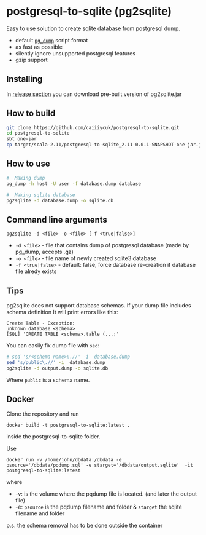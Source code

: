 # postgresql-to-sqlite (pg2sqlite)

Easy to use solution to create sqlite database from postgresql dump.

* default [`pg_dump`](http://www.postgresql.org/docs/9.4/static/app-pgdump.html) script format
* as fast as possible
* silently ignore unsupported postgresql features
* gzip support

## Installing

In [release section](https://github.com/caiiiycuk/postgresql-to-sqlite/releases/) you can download pre-built version of pg2sqlite.jar

## How to build
```sh
git clone https://github.com/caiiiycuk/postgresql-to-sqlite.git
cd postgresql-to-sqlite
sbt one-jar
cp target/scala-2.11/postgresql-to-sqlite_2.11-0.0.1-SNAPSHOT-one-jar.jar pg2sqlite.jar
```

## How to use

```sh
#  Making dump
pg_dump -h host -U user -f database.dump database

#  Making sqlite database
pg2sqlite -d database.dump -o sqlite.db
```

## Command line arguments

`pg2sqlite -d <file> -o <file> [-f <true|false>]`

* `-d <file>` - file that contains dump of postgresql database (made by pg_dump, accepts .gz)
* `-o <file>` - file name of newly created sqlite3 database
* `-f <true|false>` - default: false, force database re-creation if database file alredy exists

## Tips

pg2sqlite does not support database schemas. If your dump file includes schema definition It will print errors like this:
```
Create Table - Exception:
unknown database <schema>
[SQL] 'CREATE TABLE <schema>.table (...;'
```
You can easily fix dump file with `sed`:
```sh
# sed 's/<schema name>\.//' -i  database.dump
sed 's/public\.//' -i  database.dump
pg2sqlite -d output.dump -o sqlite.db
```
Where `public` is a schema name.

## Docker

Clone the repository and run 
```
docker build -t postgresql-to-sqlite:latest .
```
inside the postgresql-to-sqlite folder.

Use 
```
docker run -v /home/john/dbdata:/dbdata -e psource='/dbdata/pqdump.sql' -e starget='/dbdata/output.sqlite'  -it postgresql-to-sqlite:latest
```
where
- -v: is the volume where the pqdump file is located. (and later the output file)
- -e: `psource` is the pqdump filename and folder & `starget` the sqlite filename and folder

p.s. the schema removal has to be done outside the container
